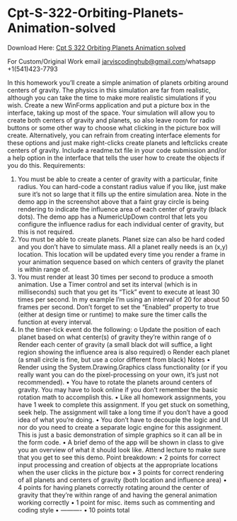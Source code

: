 # Cpt-S-322-Orbiting-Planets-Animation-solved

Download Here: [Cpt S 322 Orbiting Planets Animation solved](https://jarviscodinghub.com/assignment/orbiting-planets-animation-solution/)

For Custom/Original Work email jarviscodinghub@gmail.com/whatsapp +1(541)423-7793

In this homework you’ll create a simple animation of planets orbiting around centers
of gravity. The physics in this simulation are far from realistic, although you can take
the time to make more realistic simulations if you wish.
Create a new WinForms application and put a picture box in the interface, taking up
most of the space. Your simulation will allow you to create both centers of gravity and
planets, so also leave room for radio buttons or some other way to choose what
clicking in the picture box will create. Alternatively, you can refrain from creating
interface elements for these options and just make right-clicks create planets and leftclicks create centers of gravity. Include a readme.txt file in your code submission
and/or a help option in the interface that tells the user how to create the objects if you
do this.
Requirements:
1. You must be able to create a center of gravity with a particular, finite radius.
You can hard-code a constant radius value if you like, just make sure it’s not so
large that it fills up the entire simulation area. Note in the demo app in the
screenshot above that a faint gray circle is being rendering to indicate the
influence area of each center of gravity (black dots). The demo app has a
NumericUpDown control that lets you configure the influence radius for each
individual center of gravity, but this is not required.
2. You must be able to create planets. Planet size can also be hard coded and you
don’t have to simulate mass. All a planet really needs is an (x,y) location. This
location will be updated every time you render a frame in your animation
sequence based on which centers of gravity the planet is within range of.
3. You must render at least 30 times per second to produce a smooth animation.
Use a Timer control and set its interval (which is in milliseconds) such that you
get its “Tick” event to execute at least 30 times per second. In my example I’m
using an interval of 20 for about 50 frames per second. Don’t forget to set the
“Enabled” property to true (either at design time or runtime) to make sure the
timer calls the function at every interval.
4. In the timer-tick event do the following:
o Update the position of each planet based on what center(s) of gravity
they’re within range of
o Render each center of gravity (a small black dot will suffice, a light
region showing the influence area is also required)
o Render each planet (a small circle is fine, but use a color different from
black)
Notes
• Render using the System.Drawing.Graphics class functionality (or if
you really want you can do the pixel-processing on your own, it’s just not
recommended).
• You have to rotate the planets around centers of gravity. You may have to look
online if you don’t remember the basic rotation math to accomplish this.
• Like all homework assignments, you have 1 week to complete this assignment.
If you get stuck on something, seek help. The assignment will take a long time
if you don’t have a good idea of what you’re doing.
• You don’t have to decouple the logic and UI nor do you need to create a
separate logic engine for this assignment. This is just a basic demonstration of
simple graphics so it can all be in the form code.
• A brief demo of the app will be shown in class to give you an overview of what
it should look like. Attend lecture to make sure that you get to see this demo.
Point breakdown:
• 2 points for correct input processing and creation of objects at the
appropriate locations when the user clicks in the picture box
• 3 points for correct rendering of all planets and centers of gravity (both
location and influence area)
• 4 points for having planets correctly rotating around the center of gravity
that they’re within range of and having the general animation working
correctly
• 1 point for misc. items such as commenting and coding style
• ———-
• 10 points total
